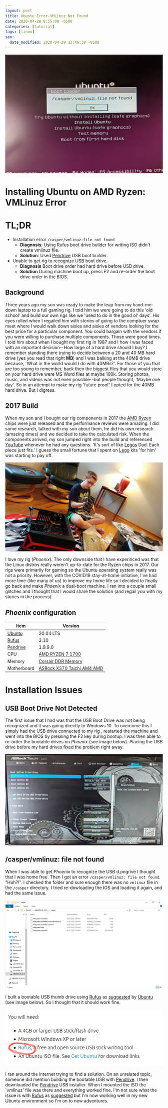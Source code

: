 ```yaml
---
layout: post
title: Ubuntu Error-VMLinuz Not Found
date: 2020-04-28 8:55:00 -0500
categories: [tutorial]
tags: [linux]
seo:
  date_modified: 2020-04-29 13:46:38 -0500
---
```

![VMLinuz File Not Found](/assets/img/post_images/VMLinuzFileNotFound.jpg)


# Installing Ubuntu on AMD Ryzen: VMLinuz Error

# TL;DR

* Installation error `/casper/vmlinuz:file not found`
  * **Diagnosis**: Using Rufus boot drive builder for writing ISO didn't create vmlinuz file.
  * **Solution**: Used [Pendrive](https://www.pendrivelinux.com/universal-usb-installer-easy-as-1-2-3/) USB boot builder.
* Unable to get rig to recognize USB boot drive.
  * **Diagnosis** Boot drive order had hard drive before USB drive.
  * **Solution** During machine boot up, press F2 and re-order the boot drive order in the BIOS.

## Background

Three years ago my son was ready to make the leap from my hand-me-down laptop to a full gaming rig. I told him we were going to do this 'old school' and build our own rigs like we 'used to do in the good ol' days'. His eyes rolled when I regailed him with stories of going to the comptuer swap meet where I would walk down aisles and aisles of vendors looking for the best price for a particular component. You could bargain with the vendors if you were willing to purchase multiple components. Those were good times. I told him about when I bought my first rig in 1987 and I how I was faced with an important decision--How large of a hard drive should I buy? I remember standing there trying to decide between a 20 and 40 MB hard drive (yes you read that right **MB**) and I was balking at the 40MB drive because, 'What in the world would I do with 40MBs?'. For those of you that are too young to remember, back then the biggest files that you would store on your hard drive were MS Word files at maybe 100k. Storing photos, music, and videos was not even possible--but people thought, 'Maybe one day'. So in an attempt to make my rig 'future proof' I opted for the 40MB hard drive. But I digress.

## 2017 Build

When my son and I bought our rig components in 2017 the [AMD Ryzen](https://www.amd.com/en/ryzen) chips were just released and the performance reviews were amazing. I did some research, talked with my son about them, he did his own research (amazing times) and we decided to take the calculated risk. When the components arrived, my son jumped right into the build and referenced [YouTube](https://youtube.com) whenever he had any questions. 'It's sort of like [Legos](https://www.lego.com) Dad. Each piece just fits.' I guess the small fortune that I spent on [Lego](https://www.lego.com) kits 'for him' was starting to pay off.

![Old School Build](/assets/img/post_images/NickBuild.jpg)

I love my rig (*Phoenix*). The only downside that I have experinced was that the Linux distros really weren't up-to-date for the Ryzen chips in 2017. Our rigs were primarily for gaming so the Ubuntu operating system really was not a priority. However, with the COVID19 stay-at-home initiative, I've had more time (like many of us) to improve my home life so I decided to finally go back and make *Phoenix* a dual-boot machine. I ran into a couple small glitches and I thought that I would share the solution (and regail you with my stories in the process).

## *Phoenix* configuration

|Item	| Version|
|---	|---	|
|[Ubuntu](https://ubuntu.com/)	| 20.04 LTS |
|[Rufus](https://rufus.ie/)	|3.10|  
|[Pendrive](https://www.pendrivelinux.com/universal-usb-installer-easy-as-1-2-3/)|1.9.9.0|  
|CPU|[AMD RYZEN 7 1700](https://www.newegg.com/amd-ryzen-7-1700/p/N82E16819113428?Item=N82E16819113428)|
|Memory | [Corsair DDR Memory](https://www.newegg.com/corsair-16gb-288-pin-ddr4-sdram/p/N82E16820233863?Item=N82E16820233863)
|Motherboard|[ASRock X370 Taichi AM4 AMD](https://www.newegg.com/asrock-x370-taichi/p/N82E16813157757?Item=N82E16813157757)

# Installation Issues

## USB Boot Drive Not Detected

The first issue that I had was that the USB Boot Drive was not being recognized and it was going directly to Windows 10. To overcome this I simply had the USB drive connected to my rig , restarted the machine and went into the BIOS by pressing the F2 key during bootup. I was then able to re-order the bootable drives on *Phoenix* (see image below). Placing the USB drive before my hard drives fixed the problem right away.

![Boot Drive Order](/assets/img/post_images/BootDriveOrder.jpg)


## /casper/vmlinuz: file not found

When I was able to get *Phoenix* to recognize the USB d.pngrive I thought that I was home free. Then I got an error `/casper/vmlinuz: file not found`. "Huh?!". I checked the folder and sure enough there was no `vmlinuz` file in the `/casper` directory. I tried re-dowloading the IOS and loading it again, and had the same issue. 

![Casper directory](/assets/img/post_images/NoVMLinuzFile.jpg)

I built a bootable USB thumb drive using [Rufus](https://rufus.ie/) as [suggested](https://ubuntu.com/tutorials/tutorial-create-a-usb-stick-on-windows#2-requirements) by [Ubuntu](https://ubuntu.com) (see image below). So I thought that it should work fine.

![Rufus](/assets/img/post_images/UbuntuInstallRufus.png)

I ran around the internet trying to find a solution. On an unrelated topic, someone did mention building the bootable USB with [Pendrive](https://www.pendrivelinux.com/universal-usb-installer-easy-as-1-2-3/). I then downloaded the [Pendrive](https://www.pendrivelinux.com/universal-usb-installer-easy-as-1-2-3/) USB installer. When I mounted the ISO the `vmlinuz' file was there and everything worked fine. I'm not sure what the issue is with [Rufus](https://rufus.ie/) as [suggested](https://ubuntu.com/tutorials/tutorial-create-a-usb-stick-on-windows#2-requirements) but I'm now working well in my new Ubuntu environment so I'm on to new adventures.
